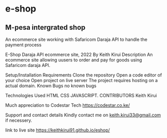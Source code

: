 # e-shop
## M-pesa intergrated shop 
An ecommerce site working with Safaricom Daraja API to handle the payment process

E-Shop
Daraja API ecommerce site, 2022
By Keith Kirui
Description
An ecommerce site allowing uusers to order and pay for goods using Safaricom daraja API.

Setup/Installation Requirements
Clone the repository
Open a code editor of your choice
Open project on live server
The project requires hosting on a actual domain.
Known Bugs
no known bugs

Technologies Used
HTML
CSS
JAVASCRIPT.
CONTRIBUTORS
Keith Kirui

Much appreciation to 
Codestar Tech
https://codestar.co.ke/

Support and contact details
Kindly contact me on keith.kirui33@gmail.com if necessery.

link to live site
https://keithkirui91.github.io/eshop/
